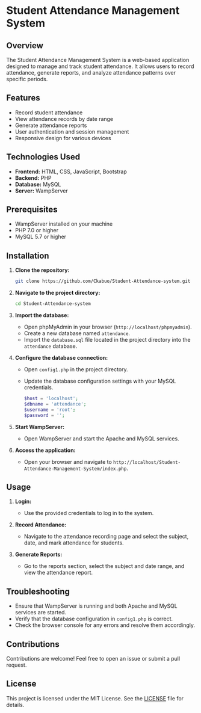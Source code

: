 
# Student Attendance Management System

## Overview

The Student Attendance Management System is a web-based application designed to manage and track student attendance. It allows users to record attendance, generate reports, and analyze attendance patterns over specific periods.

## Features

- Record student attendance
- View attendance records by date range
- Generate attendance reports
- User authentication and session management
- Responsive design for various devices

## Technologies Used

- **Frontend:** HTML, CSS, JavaScript, Bootstrap
- **Backend:** PHP
- **Database:** MySQL
- **Server:** WampServer

## Prerequisites

- WampServer installed on your machine
- PHP 7.0 or higher
- MySQL 5.7 or higher

## Installation

1. **Clone the repository:**

   ```bash
   git clone https://github.com/Ckabuo/Student-Attendance-system.git
   ```

2. **Navigate to the project directory:**

   ```bash
   cd Student-Attendance-system
   ```

3. **Import the database:**

   - Open phpMyAdmin in your browser (`http://localhost/phpmyadmin`).
   - Create a new database named `attendance`.
   - Import the `database.sql` file located in the project directory into the `attendance` database.

4. **Configure the database connection:**

   - Open `config1.php` in the project directory.
   - Update the database configuration settings with your MySQL credentials.

     ```php
     $host = 'localhost';
     $dbname = 'attendance';
     $username = 'root';
     $password = '';
     ```

5. **Start WampServer:**

   - Open WampServer and start the Apache and MySQL services.

6. **Access the application:**

   - Open your browser and navigate to `http://localhost/Student-Attendance-Management-System/index.php`.

## Usage

1. **Login:**

   - Use the provided credentials to log in to the system.

2. **Record Attendance:**

   - Navigate to the attendance recording page and select the subject, date, and mark attendance for students.

3. **Generate Reports:**

   - Go to the reports section, select the subject and date range, and view the attendance report.

## Troubleshooting

- Ensure that WampServer is running and both Apache and MySQL services are started.
- Verify that the database configuration in `config1.php` is correct.
- Check the browser console for any errors and resolve them accordingly.

## Contributions

Contributions are welcome! Feel free to open an issue or submit a pull request.

## License

This project is licensed under the MIT License. See the [LICENSE](LICENSE) file for details.
